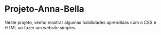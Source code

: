 # Projeto-Anna-Bella
Neste projeto, venho mostrar algumas habilidades aprendidas com o CSS e HTML ao fazer um website simples.
